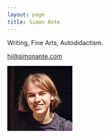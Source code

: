 ```yaml
---
layout: page
title: Simon Ante
---
```


<p>Writing, Fine Arts, Autodidactism.</p>
<a href="mailto:hi@simonante.com" class="external">hi@simonante.com</a>

![Simon](/assets/s_ante.png)

